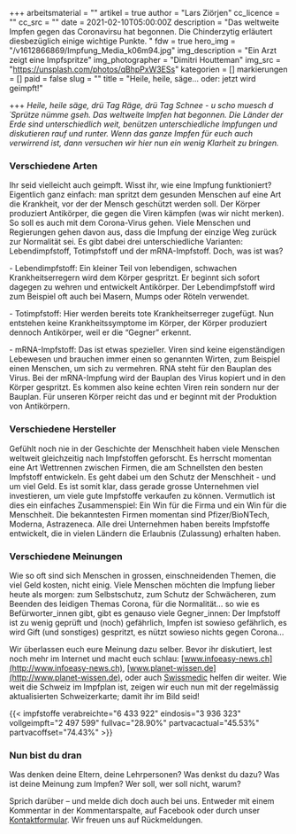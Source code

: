 +++
arbeitsmaterial = ""
artikel = true
author = "Lars Ziörjen"
cc_licence = ""
cc_src = ""
date = 2021-02-10T05:00:00Z
description = "Das weltweite Impfen gegen das Coronavirsu hat begonnen. Die Chinderzytig erläutert diesbezüglich einige wichtige Punkte. "
fdw = true
hero_img = "/v1612866869/Impfung_Media_k06m94.jpg"
img_description = "Ein Arzt zeigt eine Impfspritze"
img_photographer = "Dimitri Houtteman"
img_src = "https://unsplash.com/photos/qBhpPxW3ESs"
kategorien = []
markierungen = []
paid = false
slug = ""
title = "Heile, heile, säge… oder: jetzt wird geimpft!"

+++
_Heile, heile säge, drü Tag Räge, drü Tag Schnee - u scho muesch d´Sprütze nümme gseh. Das weltweite Impfen hat begonnen. Die Länder der Erde sind unterschiedlich weit, benützen unterschiedliche Impfungen und diskutieren rauf und runter. Wenn das ganze Impfen für euch auch verwirrend ist, dann versuchen wir hier nun ein wenig Klarheit zu bringen._

### Verschiedene Arten

Ihr seid vielleicht auch geimpft. Wisst ihr, wie eine Impfung funktioniert? Eigentlich ganz einfach: man spritzt dem gesunden Menschen auf eine Art die Krankheit, vor der der Mensch geschützt werden soll. Der Körper produziert Antikörper, die gegen die Viren kämpfen (was wir nicht merken). So soll es auch mit dem Corona-Virus gehen. Viele Menschen und Regierungen gehen davon aus, dass die Impfung der einzige Weg zurück zur Normalität sei. Es gibt dabei drei unterschiedliche Varianten: Lebendimpfstoff, Totimpfstoff und der mRNA-Impfstoff. Doch, was ist was?

\- Lebendimpfstoff: Ein kleiner Teil von lebendigen, schwachen Krankheitserregern wird dem Körper gespritzt. Er beginnt sich sofort dagegen zu wehren und entwickelt Antikörper. Der Lebendimpfstoff wird zum Beispiel oft auch bei Masern, Mumps oder Röteln verwendet.

\- Totimpfstoff: Hier werden bereits tote Krankheitserreger zugefügt. Nun entstehen keine Krankheitssymptome im Körper, der Körper produziert dennoch Antikörper, weil er die “Gegner” erkennt.

\- mRNA-Impfstoff: Das ist etwas spezieller. Viren sind keine eigenständigen Lebewesen und brauchen immer einen so genannten Wirten, zum Beispiel einen Menschen, um sich zu vermehren. RNA steht für den Bauplan des Virus. Bei der mRNA-Impfung wird der Bauplan des Virus kopiert und in den Körper gespritzt. Es kommen also keine echten Viren rein sondern nur der Bauplan. Für unseren Körper reicht das und er beginnt mit der Produktion von Antikörpern.

### Verschiedene Hersteller

Gefühlt noch nie in der Geschichte der Menschheit haben viele Menschen weltweit gleichzeitig nach Impfstoffen geforscht. Es herrscht momentan eine Art Wettrennen zwischen Firmen, die am Schnellsten den besten Impfstoff entwickeln. Es geht dabei um den Schutz der Menschheit - und um viel Geld. Es ist somit klar, dass gerade grosse Unternehmen viel investieren, um viele gute Impfstoffe verkaufen zu können. Vermutlich ist dies ein einfaches Zusammenspiel: Ein Win für die Firma und ein Win für die Menschheit. Die bekanntesten Firmen momentan sind Pfizer/BioNTech, Moderna, Astrazeneca. Alle drei Unternehmen haben bereits Impfstoffe entwickelt, die in vielen Ländern die Erlaubnis (Zulassung) erhalten haben.

### Verschiedene Meinungen

Wie so oft sind sich Menschen in grossen, einschneidenden Themen, die viel Geld kosten, nicht einig. Viele Menschen möchten die Impfung lieber heute als morgen: zum Selbstschutz, zum Schutz der Schwächeren, zum Beenden des leidigen Themas Corona, für die Normalität… so wie es Befürworter_innen gibt, gibt es genauso viele Gegner_innen: Der Impfstoff ist zu wenig geprüft und (noch) gefährlich, Impfen ist sowieso gefährlich, es wird Gift (und sonstiges) gespritzt, es nützt sowieso nichts gegen Corona…

Wir überlassen euch eure Meinung dazu selber. Bevor ihr diskutiert, lest noch mehr im Internet und macht euch schlau: [www.infoeasy-news.ch](http://www.infoeasy-news.ch), [www.planet-wissen.de](http://www.planet-wissen.de), oder auch [Swissmedic](https://vimeo.com/491313737) helfen dir weiter. Wie weit die Schweiz im Impfplan ist, zeigen wir euch nun mit der regelmässig aktualisierten Schweizerkarte; damit ihr im Bild seid!

{{< impfstoffe verabreichte="6 433 922" eindosis="3 936 323" vollgeimpft="2 497 599" fullvac="28.90%" partvacactual="45.53%" partvacoffset="74.43%" >}}

### Nun bist du dran

Was denken deine Eltern, deine Lehrpersonen? Was denkst du dazu? Was ist deine Meinung zum Impfen? Wer soll, wer soll nicht, warum?

Sprich darüber – und melde dich doch auch bei uns. Entweder mit einem Kommentar in der Kommentarspalte, auf Facebook oder durch unser [Kontaktformular](https://www.chinderzytig.ch/kontakt/). Wir freuen uns auf Rückmeldungen.
